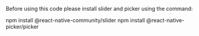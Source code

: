 Before using this code please install slider and picker using the command:

npm install @react-native-community/slider
npm install @react-native-picker/picker
